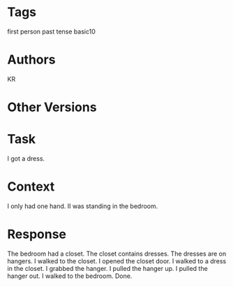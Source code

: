 # Tags

first person
past tense
basic10

# Authors

KR

# Other Versions

# Task

I got a dress.

# Context

I only had one hand.
II was standing in the bedroom.

# Response

The bedroom had a closet.
The closet contains dresses.
The dresses are on hangers.
I walked to the closet.
I opened the closet door.
I walked to a dress in the closet.
I grabbed the hanger.
I pulled the hanger up.
I pulled the hanger out.
I walked to the bedroom.
Done.
